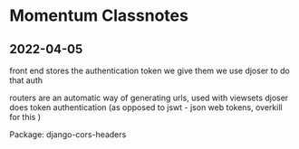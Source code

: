 # Momentum Classnotes


## 2022-04-05 

front end stores the authentication token we give them
we use djoser to do that auth

routers are an automatic way of generating urls, used with viewsets
djoser does token authentication (as opposed to jswt - json web tokens, overkill for this )

Package: django-cors-headers